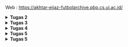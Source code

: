 Web : https://akhtar-eijaz-futbolarchive.pbp.cs.ui.ac.id/

<details>
<Summary><b>Tugas 2</b></Summary>

Jelaskan bagaimana cara kamu mengimplementasikan checklist di atas secara step-by-step (bukan hanya sekadar mengikuti tutorial).

Membuat sebuah proyek Django baru : Membuat direktori baru untuk Football Shop, untuk Football Shop saya menamakan dengan nama futbol-archive, lalu masuk ke dalam direktori tersebut lalu buka terminal, buat virtual environment dengan menjalankan perintah python -m venv env, mengaktifkan virtual environment dengan perintah env\Scripts\activate, buat berkas requirements.txt yang isinya adalah dependencies di direktori Football Shop yang telah dibuat, install dependencies dengan cara menjalankan perintah pip install -r requirements.txt, buat proyek Django dengan perintah django-admin startproject futbol_archive .



Membuat aplikasi dengan nama main pada proyek tersebut : Jalankan perintah python manage.py startapp main pada terminal direktori futbol-archive, mendaftarkan aplikasi main ke dalam proyek dengan cara menambahkan 'main' ke elemen terakhir dari INSTALLED_APPS yang berada di settings.py



Melakukan routing pada proyek agar dapat menjalankan aplikasi main, Membuat sebuah fungsi pada views.py untuk dikembalikan ke dalam sebuah template HTML yang menampilkan nama aplikasi serta nama dan kelas kamu, Membuat sebuah routing pada urls.py aplikasi main untuk memetakan fungsi yang telah dibuat pada views.py : Membuat direktori templates di dalam direktori aplikasi main dan membuat main.html di dalam direktori templates, isi main.html dengan

<h1>Futbol Archive</h1>

<h5>Name: </h5>
<p>{{ name }}<p>
<h5>Class: </h5>
<p>{{ class }}</p>

Buka views.py dan diisi dengan

from django.shortcuts import render

def show_main(request):
    context = {
        'name': 'Akhtar Eijaz Putranto',
        'class': 'PBP B'
    }

    return render(request, "main.html", context)

Buat urls.py di direktori main dan diisi dengan

from django.urls import path
from main.views import show_main

app_name = 'main'

urlpatterns = [
    path('', show_main, name='show_main'),
]

Buka urls.py di direktori futbol_archive dan tambahkan "path('', include('main.urls'))" di dalam list urlpatterns



Membuat model pada aplikasi main dengan nama Product : Buka berkas models.py pada direktori aplikasi main, isi berkas tersebut dengan

from django.db import models

class Product(models.Model):
    name = models.CharField()
    price = models.IntegerField()
    description = models.TextField()
    thumbnail = models.URLField()
    category = models.CharField()
    is_featured = models.BooleanField()

Dengan ini sudah terbuat model Product dengan atribut name, price, description, thumbnail, category, dan is_featured



Melakukan deployment ke PWS terhadap aplikasi yang sudah dibuat sehingga nantinya dapat diakses oleh teman-temanmu melalui Internet : Buka terminal di direktori futbol-archive dan jalankan perintah berikut

git remote add pws https://pbp.cs.ui.ac.id/akhtar.eijaz/futbolarchive
git branch -M master
git push pws master

Setelah itu jika status build sudah running, maka website https://akhtar-eijaz-futbolarchive.pbp.cs.ui.ac.id/ sudah bisa diakses



Buatlah bagan yang berisi request client ke web aplikasi berbasis Django beserta responnya dan jelaskan pada bagan tersebut kaitan antara urls.py, views.py, models.py, dan berkas html :

![Bagan Client Request Django](image.png)

Fungsi urls.py adalah untuk mencocokkan path request ke view tertentu dan menghubungkan URL dari fungsi di views.py. Fungsi views.py adalah untuk menyusun context dan merender template html dan mengambil data dari models.py. Fungsi models.py adalah untuk mendefinisikan tabel yang akan menjadi model data dan menyediakan data ke views.py yang akan dikirimkan ke template html. Fungsi berkas html adalah untuk menampilkan context yang diambil dari views.py kepada user.



Jelaskan peran settings.py dalam proyek Django : settings.py dalam proyek Django adalah file konfigurasi utama di Django yang mengatur database, aplikasi, keamanan, dan bahasa. Bagian-bagian settings.py yang dimodifikasi pada Tugas 2 ini diantara lain :
1. ALLOWED_HOSTS : Ini adalah bagian settings.py berbentuk list yang isinya adalah domain yang bisa mengakses server Django. Disini saya menambahkan "localhost", "127.0.0.1", dan url deployment tugas
2. INSTALLED_APPS : Ini adalah bagian settings.py berbentuk list yang isinya adalah daftar aplikasi yang digunakan. Disini saya menambahkan aplikasi yang dibuat yaitu 'main'
3. DATABASE : Ini adalah bagian settings.py yang mengatur database project. Disini saya menambahkan database yang diberikan, seperti name, user, host, port, password



Bagaimana cara kerja migrasi database di Django : Pertama-tama harus membuat file migrasi terlebih dahulu dengan cara menjalankan perintah python manage.py makemigrations di direktori proyek Django fungsinya adalah untuk membaca semua perubahan yang diubah di models.py lalu jalankan python manage.py migrate fungsinya adalah Django membaca semua file migrasi yang belum dijalankan dan menerapkan skema model yang telah dibuat ke dalam database Django lokal



Menurut Anda, dari semua framework yang ada, mengapa framework Django dijadikan permulaan pembelajaran pengembangan perangkat lunak : Mungkin salah satunya karena Django menggunakan bahasa Python yang dikenal mudah dan sintaksnya mudah dipahami dan Django digunakan oleh beberapa perusahaan besar juga, seperti Instagram, Spotify, YouTube



Apakah ada feedback untuk asisten dosen tutorial 1 yang telah kamu kerjakan sebelumnya : Tidak, tutorial 1 sudah cukup jelas dan mudah dimengerti

</details>

<details>
<Summary><b>Tugas 3</b></Summary>

Jelaskan mengapa kita memerlukan data delivery dalam pengimplementasian sebuah platform?
Kita memerlukan data delivery karena data delivery mempunyai banyak manfaat, diantaranya data delivery mempunyai akses yang cepat dan real time dan data delivery memastikan semua data tidak hilang walaupun ada kendala error dan sebagainya. Tanpa data delivery sebuah platform akan susah berkembang karena data yang dikirim bisa telat, hilang, atau tidak sinkron.

Menurutmu, mana yang lebih baik antara XML dan JSON? Mengapa JSON lebih populer dibandingkan XML?
Menurutku JSON karena kalau menulis XML relatif lebih panjang karena tiap elemen butuh tag pembuka dan penutup, sedangkan JSON dapat ditulis secara ringkas seperti dictionary di Python. JSON lebih populer mungkin karena hampir semua API publik seperti Twitter, Spotify, Maps defaultnya memakai JSON dan JSON dapat langsung dipakai di JavaScript tanpa parsing yang terlalu ribet.

Jelaskan fungsi dari method is_valid() pada form Django dan mengapa kita membutuhkan method tersebut?
Method is_valid() adalah method bawaan dari Django yang biasanya dipakai untuk memvalidasi data input yang dikirim user dan method ini akan memeriksa apakah semua field sudah terisi atau belum dan apakah sesuai tipe datanya masing-masing. Kita membutuhkan method is_valid() karena untuk mencegah input user yang formatnya salah. Method is_valid() juga akan mereturn boolean yang jika return True artinya semua datanya valid tapi ketika return False maka ada data yang tidak valid.

Mengapa kita membutuhkan csrf_token saat membuat form di Django? Apa yang dapat terjadi jika kita tidak menambahkan csrf_token pada form Django? Bagaimana hal tersebut dapat dimanfaatkan oleh penyerang?
csrf_token adalah token keamanan yang dipakai oleh Django untuk melindungi form dari serangan CSRF (Cross-Site Request Forgery). Jika kita tidak menambahkan csrf_token pada form Django maka Django akan menolak request POST dan akan menampilkan error. Hal itu dapat dimanfaatkan oleh penyerang dengan cara memaksa browser korban melakukan aksi atas nama korban tanpa mengetahui password selama korban sedang mengakses website target.

Jelaskan bagaimana cara kamu mengimplementasikan checklist di atas secara step-by-step (bukan hanya sekadar mengikuti tutorial).
Pertama-tama di dalam views.py menambahkan fungsi baru untuk melihat objek dalam format XML, JSON, XML by ID, dan JSON by ID. Membuat routing di urls.py dengan menambah elemen di list urlpatterns dan mengimport fungsi yang telah dibuat sebelumnya. Lalu pada templates menambahkan file html yang bernama create_product.html dan product_detail.html untuk membuat halaman ketika membuat produk baru dan menampilkan detail dari produk. Memodifikasi main.html juga untuk menghubungkan main.html dengan file html lainnya. Aku juga menambahkan list CATEGORY_CHOICES untuk membagi kategori produk yang dijual.

Apakah ada feedback untuk asdos di tutorial 2 yang sudah kalian kerjakan?
Tidak tutorial 2 mudah untuk dipahami

Mengakses keempat URL di poin 2 menggunakan Postman, membuat screenshot dari hasil akses URL pada Postman, dan menambahkannya ke dalam README.md.
![XML](image-1.png)
![JSON](image-2.png)
![JSON by ID](image-3.png)
![XML by ID](image-4.png)

</details>

<details>
<Summary><b>Tugas 4</b></Summary>

Apa itu Django AuthenticationForm? Jelaskan juga kelebihan dan kekurangannya.
AuthenticationForm adalah form bawaan Django yang dipakai untuk proses login user. Form ini sudah ada di modul django.contrib.auth.forms.
Secara default, AuthenticationForm menyimpan 2 field, yaitu username dan password.
Kelebihan dari AuthenticationForm adalah sudah terintegrasi dengan sistem autentikasi Django, sehingga memudahkan dalam proses login user dan tidak perlu bikin form login dari nol. Kekurangannya adalah kurang fleksibel karena hanya menyediakan field username dan password saja, sehingga jika ingin menambahkan field lain harus membuat form sendiri.

Apa perbedaan antara autentikasi dan otorisasi? Bagaiamana Django mengimplementasikan kedua konsep tersebut?
Autentikasi adalah proses verifikasi identitas user, apakah user itu valid atau tidak, sedangkan otorisasi adalah memastikan user yang valid dapat melakukan aksi. Django mengimplementasikan autentikasi dengan sistem login dan logout, sedangkan otorisasi diimplementasikan dengan sistem permission dan group.

Apa saja kelebihan dan kekurangan session dan cookies dalam konteks menyimpan state di aplikasi web?
Session = data user disimpan di server (server-side), sementara browser hanya pegang session ID (biasanya di cookie atau URL parameter).
Cookies = data kecil yang disimpan di browser (client-side), dan dikirim ke server pada setiap request HTTP ke domain terkait.
Kelebihan session adalah data disimpan di server, bukan di client dan hanya session ID yang dikirim sehingga lebih aman. Kekurangan session adalah memerlukan storage di server sehingga bisa membebani server jika banyak user. Kelebihan cookies adalah sederhana sehingga data langsung ada di browser dan dapat dipakai lintas domain. Kekurangan cookies adalah data disimpan di client sehingga rentan terhadap serangan dan dapat dilihat atau diedit oleh user.

Apakah penggunaan cookies aman secara default dalam pengembangan web, atau apakah ada risiko potensial yang harus diwaspadai? Bagaimana Django menangani hal tersebut?
Secara default, cookies tidak aman karena bisa diakses dan diedit oleh user. Risiko potensial yang harus diwaspadai antara lain, XSS (Cross-Site Scripting) dan CSRF (Cross-Site Request Forgery). Django menangani hal tersebut dengan menyediakan fitur HttpOnly cookies yang tidak bisa diakses oleh JavaScript, Secure cookies yang hanya dikirim melalui HTTPS, dan CSRF protection untuk melindungi dari serangan CSRF seperti menambahkan csrf_token di form.

Jelaskan bagaimana cara kamu mengimplementasikan checklist di atas secara step-by-step (bukan hanya sekadar mengikuti tutorial).
1. Membuat fungsi dan form untuk login, logout, dan register dengan menggunakan AuthenticationForm dari django.contrib.auth.forms. 
2. Membuat view untuk menangani proses login dan logout user.
3. Membuat routing di urls.py untuk menghubungkan URL dengan view yang telah dibuat.
4. Membuat berkas HTML untuk login dan register.
5. Menambahkan potongan kode @login_required(login_url='/login') pada show_main dan show_product sehingga yang dapat mengakses hanya user yang sudah login.
6. Menggunakan data dari cookies dengan cara menampilkan kapan terakhir user login dengan cara mengubah kode di fungsi login_user seperti,
if form.is_valid():
    user = form.get_user()
    login(request, user)
    response = HttpResponseRedirect(reverse("main:show_main"))
    response.set_cookie('last_login', str(datetime.datetime.now()))
    return response
dan menambahkan kode 'last_login': request.COOKIES['last_login'] pada context di fungsi show_main. Lalu mengubah fungsi logout_user seperti,
def logout_user(request):
    logout(request)
    response = HttpResponseRedirect(reverse('main:login'))
    response.delete_cookie('last_login')
    return response
Fungsi ini untuk menghapus cookie last_login dari daftar cookies.
7. Menghubungkan model Product dengan user agar setiap user hanya dapat melihat produk yang dibuat sendiri dengan menambahkan user = models.ForeignKey(User, on_delete=models.CASCADE, null=True) pada model Product dan buat file migrasi model dengan python manage.py makemigration dan menjalankan migrasi model dengan python manage.py migrate
8. Menjalankan server lokal dan register 2 user lalu membuat 3 produk di masing-masing user.

</details>

<details>
<Summary><b>Tugas 5</b></Summary>

Jika terdapat beberapa CSS selector untuk suatu elemen HTML, jelaskan urutan prioritas pengambilan CSS selector tersebut!
Urutan prioritas pengambilan CSS selector adalah sebagai berikut:
1. Inline styles (menggunakan atribut style di elemen HTML)
2. ID selectors (menggunakan tanda # diikuti dengan ID elemen)
3. Class selectors (menggunakan tanda . diikuti dengan nama class)
4. Attribute selectors (menggunakan tanda [] untuk memilih elemen berdasarkan atribut)
5. Element selectors (menggunakan nama elemen HTML seperti div, p)


Mengapa responsive design menjadi konsep yang penting dalam pengembangan aplikasi web? Berikan contoh aplikasi yang sudah dan belum menerapkan responsive design, serta jelaskan mengapa!
Responsive design adalah pendekatan desain web agar tampilan aplikasi bisa menyesuaikan diri dengan berbagai ukuran layar (HP, tablet, laptop). Beberapa alasan pentingnya, antara lain:
1. Pengalaman pengguna (UX) – pengguna HP tidak harus zoom in/scroll horizontal untuk membaca konten.
2. Aksesibilitas – semua orang bisa mengakses dengan nyaman
3. SEO (Search Engine Optimization) – Google memberi ranking lebih tinggi pada website yang mobile-friendly.
Contoh aplikasi yang sudah menerapkan responsive design: 
1. YouTube - tampilan player, rekomendasi, dan komentar berubah sesuai layar.
2. Tokopedia - grid produk menyesuaikan lebar layar.
Contoh aplikasi yang belum menerapkan responsive design:
1. Situs berita lama - teks terlalu kecil di HP jadi harus zoom manual dan tombol terkadang susah untuk di klik.
2. Situs pemerintah - beberapa masih menggunakan layout tetap yang tidak menyesuaikan layar kecil.


Jelaskan perbedaan antara margin, border, dan padding, serta cara untuk mengimplementasikan ketiga hal tersebut!
1. Margin
- Area di luar border elemen → memberi jarak antara elemen dengan elemen lain.
- Transparan (tidak punya warna).
- Digunakan untuk mengatur spasi antar elemen.
2. Border
- Batas tepi elemen → garis yang membungkus konten dan padding.
- Bisa diatur ketebalan, gaya, dan warnanya.
- Letaknya di antara padding dan margin
3. Padding
- Ruang antara konten dan border elemen.
- Mendorong isi (teks/gambar) ke dalam agar tidak menempel ke border.
- Juga transparan, tapi memengaruhi ukuran elemen.
Cara implementasi :
```css
.box {
    margin: 10px; /* jarak luar 10 pixel di semua sisi */
    border: 2px red; /* garis merah 2 pixel */
    padding: 15px; /* jarak dalam 15 pixel */
}
```

Jelaskan konsep flex box dan grid layout beserta kegunaannya!
1. Flexbox
- Layout satu dimensi (baris atau kolom).
- Mengatur elemen dalam satu baris atau kolom dengan mudah.
Kegunaan: membuat navbar, tombol yang rata, atau daftar item yang fleksibel.
2. Grid Layout
- Layout dua dimensi (baris dan kolom).
- Membagi area menjadi baris dan kolom untuk menempatkan elemen.
Kegunaan: membuat tata letak halaman kompleks seperti dashboard atau galeri gambar.

Jelaskan bagaimana cara kamu mengimplementasikan checklist di atas secara step-by-step (bukan hanya sekadar mengikuti tutorial).
1. Menambahkan fungsi edit_product, delete_product di views.py dan import kedua fungsi tersebut di urls.py dan tambahkan path urlnya.
2. Menambahkan berkas html baru navbar.html untuk menavigasi berbagai halaman atau fitur di webnya.
3. Membuat file CSS baru di dalam direktori static/main dengan nama global.css
4. Menambahkan custom styling ke global.css
5. Menghubungkan global.css ke semua berkas html



</details>

<details>
<Summary><b>Tugas 5</b></Summary>

Apa perbedaan antara synchronous request dan asynchronous request?
Synchronous Request:
- Permintaan (request) dieksekusi secara berurutan.
- Pengguna harus menunggu sampai permintaan selesai sebelum dapat melanjutkan ke tugas lain.
- Proses lainnya akan diblokir selama permintaan sedang diproses.
- Misalnya, saat mengisi form di situs web dan menunggu hingga data diproses sebelum melanjutkan.

Asynchronous Request:
- Permintaan tidak menghalangi alur eksekusi lain.
- Proses dapat berjalan di latar belakang, memungkinkan pengguna untuk terus berinteraksi dengan aplikasi selama data sedang diproses.
- AJAX (Asynchronous JavaScript and XML) adalah salah satu teknik yang memungkinkan pengiriman permintaan secara asynchronous di web.


Bagaimana AJAX bekerja di Django (alur request–response)?
1. User Action: Pengguna melakukan aksi yang memicu permintaan AJAX, misalnya klik tombol.
2. AJAX Request: JavaScript mengirim permintaan AJAX (biasanya menggunakan fetch() atau XMLHttpRequest) ke server.
3. Django View: Django menerima permintaan ini melalui URL yang terkait dengan view tertentu.
4. Proses Data: Django memproses permintaan tersebut (misalnya, mengambil data dari database atau 5. melakukan operasi lainnya).
5. Response: Django mengembalikan response (misalnya, JSON atau HTML) yang akan diproses oleh JavaScript di sisi klien.
6. Update UI: JavaScript menerima response dan memperbarui UI (misalnya, menampilkan data baru tanpa me-refresh halaman).

Apa keuntungan menggunakan AJAX dibandingkan render biasa di Django?
1. Interaksi Lebih Cepat: Dengan AJAX, hanya bagian yang berubah di halaman yang dimuat ulang, bukan seluruh halaman, sehingga meningkatkan kecepatan dan responsivitas.
2. Pengalaman Pengguna (UX) Lebih Baik: Pengguna tidak perlu menunggu halaman untuk dimuat ulang, yang membuat aplikasi terasa lebih cepat dan responsif.
3. Mengurangi Beban Server: Dengan hanya mengirimkan data yang diperlukan, alih-alih mengirimkan seluruh halaman HTML, penggunaan AJAX dapat mengurangi beban pada server.

Bagaimana cara memastikan keamanan saat menggunakan AJAX untuk fitur Login dan Register di Django?
- Gunakan CSRF Token: Django secara otomatis mengelola proteksi CSRF (Cross-Site Request Forgery). Saat mengirim permintaan AJAX untuk login atau registrasi, pastikan untuk menyertakan token CSRF dalam header permintaan. Django memverifikasi token tersebut untuk memastikan bahwa permintaan berasal dari sumber yang sah.
- Gunakan HTTPS: Pastikan komunikasi antara klien dan server aman dengan menggunakan HTTPS, untuk mencegah data seperti password dicuri selama transmisi.
- Validasi Input: Selalu validasi dan sanitasi input yang diterima dari pengguna. Jangan hanya mengandalkan validasi sisi klien, tetapi juga pastikan server-side validation berjalan.

Bagaimana AJAX mempengaruhi pengalaman pengguna (User Experience) pada website?
1. Interaktivitas Lebih Cepat: AJAX memungkinkan pengalaman yang lebih responsif, di mana pengguna dapat berinteraksi dengan aplikasi tanpa menunggu seluruh halaman dimuat ulang.
2. Pengalaman yang Lebih Mulus: Dengan memuat hanya data yang dibutuhkan, pengguna merasakan navigasi yang lebih cepat dan tidak terganggu oleh proses muat ulang halaman.
3. Feedback Instan: AJAX memungkinkan server untuk mengirimkan respons secara instan ke klien, memungkinkan aplikasi untuk memberikan feedback langsung (misalnya, saat mengisi form, pengguna mendapatkan validasi langsung tanpa harus mengirim ulang form).
</details>